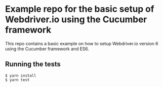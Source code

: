 # Example repo for the basic setup of Webdriver.io using the Cucumber framework

This repo contains a basic example on how to setup Webdriver.io version 6 using the Cucumber framework and ES6.

## Running the tests

```
$ yarn install
$ yarn test
```
